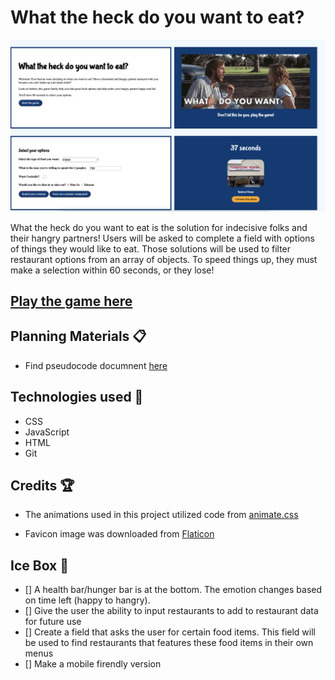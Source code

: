 # What the heck do you want to eat?

![game-screenshot](https://github.com/kscott2016/what-do-you-want-to-eat-game/blob/master/img/Screenshot%202024-01-04%20at%201.56.05%20PM.png?raw=true)



What the heck do you want to eat is the solution for indecisive folks and their hangry partners! Users will be asked to complete a field with options of things they would like to eat. Those solutions will be used to filter restaurant options from an array of objects. To speed things up, they must make a selection within 60 seconds, or they lose!

## [Play the game here](https://what-do-you-want-to-eat-game.netlify.app/)

## Planning Materials 📋

- Find pseudocode documnent [here](https://docs.google.com/document/d/1qtmwrGLjIn8ndMhf9DBTGZ5i0UZthD-8XCRpFDGeCkM/edit)

## Technologies used 💾

- CSS
- JavaScript
- HTML
- Git

## Credits 🏆

- The animations used in this project utilized code from [animate.css](https://animate.style/)

- Favicon image was downloaded from [Flaticon](https://www.flaticon.com/free-icons/hamburger)

## Ice Box 🧊

- [] A health bar/hunger bar is at the bottom. The emotion changes based on time left (happy to hangry).
- [] Give the user the ability to input restaurants to add to restaurant data for future use
- [] Create a field that asks the user for certain food items. This field will be used to find restaurants that features these food items in their own menus
- [] Make a mobile firendly version